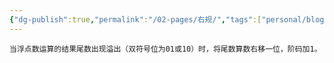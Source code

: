 ```yaml
---
{"dg-publish":true,"permalink":"/02-pages/右规/","tags":["personal/blog","计算机组成原理/数据表示和运算"]}
---
```


```ad-info
当浮点数运算的结果尾数出现溢出（双符号位为01或10）时，将尾数算数右移一位，阶码加1。
```

